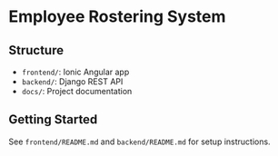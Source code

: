 # Employee Rostering System

## Structure
- `frontend/`: Ionic Angular app
- `backend/`: Django REST API
- `docs/`: Project documentation

## Getting Started
See `frontend/README.md` and `backend/README.md` for setup instructions.

